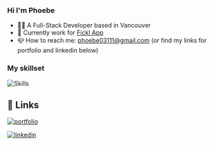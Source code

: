 

### Hi I'm Phoebe

- 👩‍💻 A Full-Stack Developer based in Vancouver
- 💼 Currently work for [Fickl App](https://www.ficklmarketing.com/)
- 📪 How to reach me: phoebe03111@gmail.com (or find my links for portfolio and linkedin below)

### My skillset
![Skills](https://skillicons.dev/icons?i=react,redux,html,css,sass,js,nodejs,express,mysql,git,firebase)

## 🔗 Links
[![portfolio](https://img.shields.io/badge/my_portfolio-000?style=for-the-badge&logo=ko-fi&logoColor=white)](https://phoebechang.dev)

[![linkedin](https://img.shields.io/badge/linkedin-0A66C2?style=for-the-badge&logo=linkedin&logoColor=white)](https://www.linkedin.com/in/phoebe--chang/)


